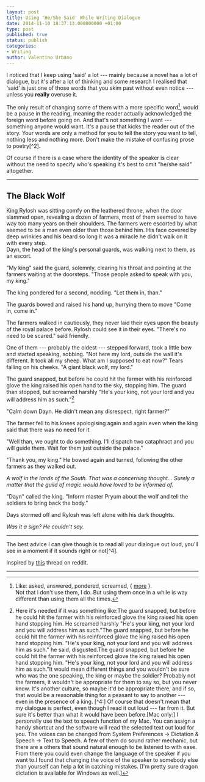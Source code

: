 ```yaml
---
layout: post
title: Using 'He/She Said' While Writing Dialogue
date: 2014-11-10 18:37:13.000000000 +01:00
type: post
published: true
status: publish
categories:
- Writing
author: Valentino Urbano 
---
```


I noticed that I keep using 'said' a lot --- mainly because a novel has a lot of dialogue, but it's after a lot of thinking and some research I realised that 'said' is just one of those words that you skim past without even notice --- unless you **really** overuse it.

The only result of changing some of them with a more specific word[^1], would be a pause in the reading, meaning the reader actually acknowledged the foreign word before going on. And that's not something I want --- something anyone would want. It's a pause that kicks the reader out of the story. Your words are only a method for you to tell the story you want to tell, nothing less and nothing more. Don't make the mistake of confusing prose to poetry[^2].

Of course if there is a case where the identity of the speaker is clear without the need to specify who's speaking it's best to omit "he/she said" altogether.

---

## The Black Wolf

King Rylosh was sitting comfy on the leathered throne, when the door slammed open, revealing a dozen of farmers, most of them seemed to have way too many years on their shoulders. The farmers were escorted by what seemed to be a man even older than those behind him. His face covered by deep wrinkles and his beard so long it was a miracle he didn't walk on it with every step.  
Dayn, the head of the king's personal guards, was walking next to them, as an escort.

"My king" said the guard, solemnly, clearing his throat and pointing at the farmers waiting at the doorsteps. "Those people asked to speak with you, my king."

The king pondered for a second, nodding. "Let them in, than."

The guards bowed and raised his hand up, hurrying them to move "Come in, come in."

The farmers walked in cautiously, they never laid their eyes upon the beauty of the royal palace before. Rylosh could see it in their eyes. "There's no need to be scared." said friendly.

One of them --- probably the oldest --- stepped forward, took a little bow and started speaking, sobbing. "Not here my lord, outside the wall it's different. It took all my sheep. What am I supposed to eat now?" Tears falling on his cheeks. "A giant black wolf, my lord."

The guard snapped, but before he could hit the farmer with his reinforced glove the king raised his open hand to the sky, stopping him. The guard than stopped, but screamed harshly "He's your king, not your lord and you will address him as such."[^3]

"Calm down Dayn. He didn't mean any disrespect, right farmer?"

The farmer fell to his knees apologising again and again even when the king said that there was no need for it.

"Well than, we ought to do something. I'll dispatch two cataphract and you will guide them. Wait for them just outside the palace."

"Thank you, my king." He bowed again and turned, following the other farmers as they walked out.

_A wolf in the lands of the South. That was a concerning thought... Surely a matter that the guild of magic would have loved to be informed of._

"Dayn" called the king. "Inform master Pryum about the wolf and tell the soldiers to bring back the body."

Days stormed off and Rylosh was left alone with his dark thoughts.

_Was it a sign? He couldn't say._

---

The best advice I can give though is to read all your dialogue out loud, you'll see in a moment if it sounds right or not[^4].

Inspired by [this][0] thread on reddit.

---

[^1]: Like: asked, answered, pondered, screamed, { [more][1] }.  
Not that i don't use them, I do. But using them once in a while is way different than using them all the times.
[^2:]: With that I don't mean that prose is inferior or superior to poetry, just that those are two very different kind of writing and must be treated as such. A novel could be told only in poetry, sure, but it'd lose a lot of meaning that way. Maybe it'd gain something else in the process though. It's all a compromise.
[^3]: Here it's needed if it was something like:The guard snapped, but before he could hit the farmer with his reinforced glove the king raised his open hand stopping him. He screamed harshly "He's your king, not your lord and you will address him as such."The guard snapped, but before he could hit the farmer with his reinforced glove the king raised his open hand stopping him. "He's your king, not your lord and you will address him as such." he said, disgusted.The guard snapped, but before he could hit the farmer with his reinforced glove the king raised his open hand stopping him. "He's your king, not your lord and you will address him as such."It would mean different things and you wouldn't be sure who was the one speaking, the king or maybe the soldier? Probably not the farmers, it wouldn't be appropriate for them to say so, but you never know. It's another culture, so maybe it'd be appropriate there, and if so, that would be a reasonable thing for a peasant to say to another --- even in the presence of a king.
[^4:] Of course that doesn't mean that my dialogue is perfect, even though I read it out loud --- far from it. But sure it's better than what it would have been before.[Mac only:] I personally use the text to speech function of my Mac. You can assign a handy shortcut and the software will read the selected text out loud for you. The voices can be changed from System Preferences -> Dictation & Speech -> Text to Speech. A few of them do sound rather mechanic, but there are a others that sound natural enough to be listened to with ease. From there you could even change the language of the speaker if you want to.I found that changing the voice of the speaker to somebody else than yourself can help a lot in catching mistakes. [I'm pretty sure dragon dictation is available for Windows as well.]


[0]: http://www.reddit.com/r/writing/comments/2iacuf/do_you_ever_feel_like_you_repeat_words_a_bit_too/
[1]: http://www.thesaurus.com/browse/said "more"